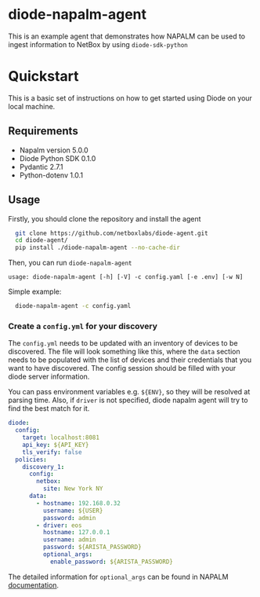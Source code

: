 # diode-napalm-agent

This is an example agent that demonstrates how NAPALM can be used to ingest information to NetBox by using `diode-sdk-python`

# Quickstart

This is a basic set of instructions on how to get started using Diode on your local machine.

## Requirements

- Napalm version 5.0.0
- Diode Python SDK 0.1.0
- Pydantic 2.7.1
- Python-dotenv 1.0.1

## Usage

Firstly, you should clone the repository and install the agent 
```bash
  git clone https://github.com/netboxlabs/diode-agent.git
  cd diode-agent/
  pip install ./diode-napalm-agent --no-cache-dir
```

Then, you can run `diode-napalm-agent`

```
usage: diode-napalm-agent [-h] [-V] -c config.yaml [-e .env] [-w N]
```

Simple example:
```bash
  diode-napalm-agent -c config.yaml
```

### Create a `config.yml` for your discovery

The `config.yml` needs to be updated with an inventory of devices to be discovered. The file will look something like this, where the `data` section needs to be populated with the list of devices and their credentials that you want to have discovered. The config session should be filled with your diode server information.

You can pass environment variables e.g. `${ENV}`, so they will be resolved at parsing time. Also, if `driver` is not specified, diode napalm agent will try to find the best match for it.

```yaml
diode:
  config:
    target: localhost:8081
    api_key: ${API_KEY}
    tls_verify: false
  policies:  
    discovery_1:
      config:
        netbox:
          site: New York NY
      data:
        - hostname: 192.168.0.32
          username: ${USER}
          password: admin
        - driver: eos
          hostname: 127.0.0.1
          username: admin
          password: ${ARISTA_PASSWORD}
          optional_args:
            enable_password: ${ARISTA_PASSWORD}
```

The detailed information for `optional_args` can be found in NAPALM [documentation](https://napalm.readthedocs.io/en/latest/support/#optional-arguments).
